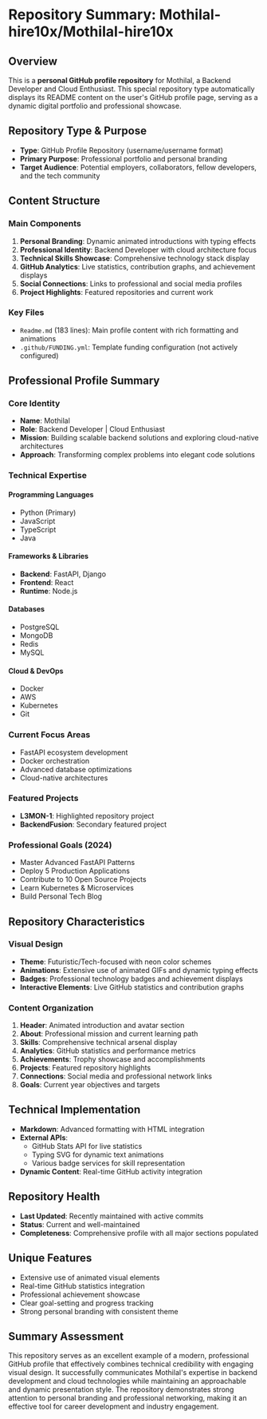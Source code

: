 # Repository Summary: Mothilal-hire10x/Mothilal-hire10x

## Overview
This is a **personal GitHub profile repository** for Mothilal, a Backend Developer and Cloud Enthusiast. This special repository type automatically displays its README content on the user's GitHub profile page, serving as a dynamic digital portfolio and professional showcase.

## Repository Type & Purpose
- **Type**: GitHub Profile Repository (username/username format)
- **Primary Purpose**: Professional portfolio and personal branding
- **Target Audience**: Potential employers, collaborators, fellow developers, and the tech community

## Content Structure

### Main Components
1. **Personal Branding**: Dynamic animated introductions with typing effects
2. **Professional Identity**: Backend Developer with cloud architecture focus
3. **Technical Skills Showcase**: Comprehensive technology stack display
4. **GitHub Analytics**: Live statistics, contribution graphs, and achievement displays
5. **Social Connections**: Links to professional and social media profiles
6. **Project Highlights**: Featured repositories and current work

### Key Files
- `Readme.md` (183 lines): Main profile content with rich formatting and animations
- `.github/FUNDING.yml`: Template funding configuration (not actively configured)

## Professional Profile Summary

### Core Identity
- **Name**: Mothilal
- **Role**: Backend Developer | Cloud Enthusiast
- **Mission**: Building scalable backend solutions and exploring cloud-native architectures
- **Approach**: Transforming complex problems into elegant code solutions

### Technical Expertise

#### Programming Languages
- Python (Primary)
- JavaScript
- TypeScript
- Java

#### Frameworks & Libraries
- **Backend**: FastAPI, Django
- **Frontend**: React
- **Runtime**: Node.js

#### Databases
- PostgreSQL
- MongoDB
- Redis
- MySQL

#### Cloud & DevOps
- Docker
- AWS
- Kubernetes
- Git

### Current Focus Areas
- FastAPI ecosystem development
- Docker orchestration
- Advanced database optimizations
- Cloud-native architectures

### Featured Projects
- **L3MON-1**: Highlighted repository project
- **BackendFusion**: Secondary featured project

### Professional Goals (2024)
- Master Advanced FastAPI Patterns
- Deploy 5 Production Applications
- Contribute to 10 Open Source Projects
- Learn Kubernetes & Microservices
- Build Personal Tech Blog

## Repository Characteristics

### Visual Design
- **Theme**: Futuristic/Tech-focused with neon color schemes
- **Animations**: Extensive use of animated GIFs and dynamic typing effects
- **Badges**: Professional technology badges and achievement displays
- **Interactive Elements**: Live GitHub statistics and contribution graphs

### Content Organization
1. **Header**: Animated introduction and avatar section
2. **About**: Professional mission and current learning path
3. **Skills**: Comprehensive technical arsenal display
4. **Analytics**: GitHub statistics and performance metrics
5. **Achievements**: Trophy showcase and accomplishments
6. **Projects**: Featured repository highlights
7. **Connections**: Social media and professional network links
8. **Goals**: Current year objectives and targets

## Technical Implementation
- **Markdown**: Advanced formatting with HTML integration
- **External APIs**: 
  - GitHub Stats API for live statistics
  - Typing SVG for dynamic text animations
  - Various badge services for skill representation
- **Dynamic Content**: Real-time GitHub activity integration

## Repository Health
- **Last Updated**: Recently maintained with active commits
- **Status**: Current and well-maintained
- **Completeness**: Comprehensive profile with all major sections populated

## Unique Features
- Extensive use of animated visual elements
- Real-time GitHub statistics integration
- Professional achievement showcase
- Clear goal-setting and progress tracking
- Strong personal branding with consistent theme

## Summary Assessment
This repository serves as an excellent example of a modern, professional GitHub profile that effectively combines technical credibility with engaging visual design. It successfully communicates Mothilal's expertise in backend development and cloud technologies while maintaining an approachable and dynamic presentation style. The repository demonstrates strong attention to personal branding and professional networking, making it an effective tool for career development and industry engagement.